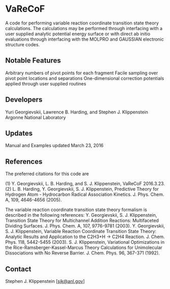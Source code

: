 # VaReCoF
A code for performing variable reaction coordinate transition state theory calculations. The calculations may be performed through interfacing with a user supplied analytic potential energy surface or with direct ab initio evaluations through interfacing with the MOLPRO and GAUSSIAN electronic structure codes.

## Notable Features
Arbitrary numbers of pivot points for each fragment
Facile sampling over pivot point locations and separations
One-dimensional correction potentials applied through user supplied routines

## Developers
Yuri Georgievskii, Lawrence B. Harding, and Stephen J. Klippenstein
Argonne National Laboratory

## Updates
Manual and Examples updated March 23, 2016

## References
The preferred citations for this code are

(1) Y. Georgievskii, L. B. Harding, and S. J. Klippenstein, VaReCoF 2016.3.23.
(2) L. B. Harding, Y. Georgievskii, S. J. Klippenstein, Predictive Theory for Hydrogen Atom - Hydrocarbon Radical Association Kinetics. J. Phys. Chem. A, 109, 4646-4656 (2005).

The variable reaction coordinate transition state theory formalism is described in the following references:
Y. Georgievskii, S. J. Klippenstein, Transition State Theory for Multichannel Addition Reactions: Multifaceted Dividing Surfaces. J. Phys. Chem. A, 107, 9776-9781 (2003).
Y. Georgievskii, S. J. Klippenstein, Variable Reaction Coordinate Transition State Theory: Analytic Results and Application to the C2H3+H → C2H4 Reaction. J. Chem. Phys. 118, 5442-5455 (2003).
S. J. Klippenstein, Variational Optimizations in the Rice-Ramsberger-Kassel-Marcus Theory Calculations for Unimolecular Dissociations with No Reverse Barrier. J. Chem. Phys. 96, 367-371 (1992).

## Contact
Stephen J. Klippenstein [sjk@anl.gov]
